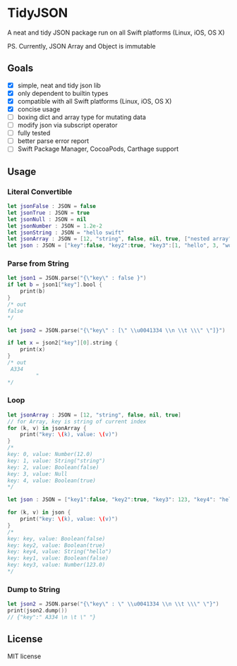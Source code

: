 # TidyJSON
A neat and tidy JSON package run on all Swift platforms (Linux, iOS, OS X)

PS. Currently, JSON Array and Object is immutable

## Goals 
- [x] simple, neat and tidy json lib
- [x] only dependent to builtin types
- [x] compatible with all Swift platforms (Linux, iOS, OS X)
- [x] concise usage
- [ ] boxing dict and array type for mutating data
- [ ] modify json via subscript operator
- [ ] fully tested
- [ ] better parse error report
- [ ] Swift Package Manager, CocoaPods, Carthage support

## Usage 

### Literal Convertible
```swift
let jsonFalse : JSON = false
let jsonTrue : JSON = true
let jsonNull : JSON = nil
let jsonNumber : JSON = 1.2e-2
let jsonString : JSON = "hello swift"
let jsonArray : JSON = [12, "string", false, nil, true, ["nested array", 12, 1.2], ["nested dict": nil]]
let json : JSON = ["key":false, "key2":true, "key3":[1, "hello", 3, "world", ["key4":nil, "key5":12.03, "key6":12E-2, "key7": -12e-2]]]
```

### Parse from String
```swift
let json1 = JSON.parse("{\"key\" : false }")
if let b = json1["key"].bool {
    print(b)
}
/* out
false
*/

let json2 = JSON.parse("{\"key\" : [\" \\u0041334 \\n \\t \\\" \"]}")

if let x = json2["key"][0].string {
    print(x)
}
/* out
 A334 
         " 
*/

```

### Loop

```swift
let jsonArray : JSON = [12, "string", false, nil, true]
// for Array, key is string of current index
for (k, v) in jsonArray {
    print("key: \(k), value: \(v)")
}
/* 
key: 0, value: Number(12.0)
key: 1, value: String("string")
key: 2, value: Boolean(false)
key: 3, value: Null
key: 4, value: Boolean(true)
*/

let json : JSON = ["key1":false, "key2":true, "key3": 123, "key4": "hello"]

for (k, v) in json {
    print("key: \(k), value: \(v)")
}
/*
key: key, value: Boolean(false)
key: key2, value: Boolean(true)
key: key4, value: String("hello")
key: key1, value: Boolean(false)
key: key3, value: Number(123.0)
*/
```

### Dump to String 
```swift
let json2 = JSON.parse("{\"key\" : \" \\u0041334 \\n \\t \\\" \"}")
print(json2.dump())
// {"key":" A334 \n \t \" "}
```

## License
MIT license
